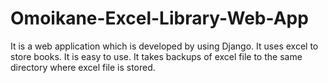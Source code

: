 # Omoikane-Excel-Library-Web-App
It is a web application which is developed by using Django.
It uses excel to store books.
It is easy to use.
It takes backups of excel file to the same directory where excel file is stored.
